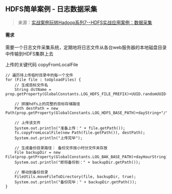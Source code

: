 ## HDFS简单案例 - 日志数据采集

> 来源：[实战案例玩转Hadoop系列7--HDFS实战应用案例：数据采集](https://zhuanlan.zhihu.com/p/49791428)

#### 需求
需要一个日志文件采集系统，定期地将日志文件从各台web服务器的本地磁盘目录中传输到HDFS集群上去



上传的关键代码 copyFromLocalFile



```jva
// 遍历待上传临时目录中的每一个文件
for (File file : toUploadFiles) {
	// 生成目标文件名
	String dstName = prop.getProperty(GlobalConstants.LOG_HDFS_FILE_PREFIX)+UUID.randomUUID()+prop.getProperty(GlobalConstants.LOG_HDFS_FILE_SUFFIX);

	// 拼接hdfs上的完整的目标存储路径
	Path destPath = new Path(prop.getProperty(GlobalConstants.LOG_HDFS_BASE_PATH)+dayString+"/"+dstName);

	// 上传该文件
	System.out.println("准备上传：" + file.getPath());
	fs.copyFromLocalFile(new Path(file.getPath()), destPath);
	System.out.println("上传完毕");

	// 生成备份目录路径： 备份文件按小时分文件夹存放
	File backupDir = new File(prop.getProperty(GlobalConstants.LOG_BAK_BASE_PATH)+dayHourString);
	System.out.println("即将备份到：" + backupDir.getPath());

	// 移动到备份目录
	FileUtils.moveFileToDirectory(file, backupDir, true);
	System.out.println("备份完毕：" + backupDir.getPath());
}
```

